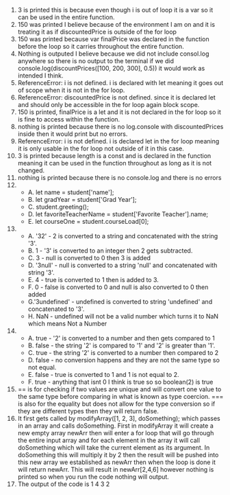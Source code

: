 1. 3 is printed this is because even though i is out of loop it is a var so it can be used in the entire function.
2. 150 was printed I believe because of the environment I am on and it is treating it as if discountedPrice is outside of the for loop
3. 150 was printed because var finalPrice was declared in the function before the loop so it carries throughout the entire function.
4. Nothing is outputed I believe because we did not include consol.log anywhere so there is no output to the terminal if we did console.log(discountPrices([100, 200, 300], 0.5)) it would work as intended I think.
5. ReferenceError: i is not defined. i is declared with let meaning it goes out of scope when it is not in the for loop.
6. ReferenceError: discountedPrice is not defined. since it is declared let and should only be accessible in the for loop again block scope.
7. 150 is printed, finalPrice is a let and it is not declared in the for loop so it is fine to access within the function.
8. nothing is printed because there is no log.console with discountedPrices inside then it would print but no errors.
9. ReferenceError: i is not defined. i is declared let in the for loop meaning it is only usable in the for loop not outside of it in this case.
10. 3 is printed because length is a const and is declared in the function meaning it can be used in the function throughout as long as it is not changed.
11. nothing is printed because there is no console.log and there is no errors
12.  
      - A. let name = student['name'];
      - B. let gradYear = student['Grad Year'];
      - C. student.greeting();
      - D. let favoriteTeacherName = student['Favorite Teacher'].name;
      - E. let courseOne = student.courseLoad[0];
13.
      - A. '32' - 2 is converted to a string and concatenated with the string '3'.
      - B. 1   - '3' is converted to an integer then 2 gets subtracted.
      - C. 3   -  null is converted to 0 then 3 is added 
      - D. '3null'   - null is converted to a string 'null' and concatenated with string '3'.
      - E. 4   - true is converted to 1 then is added to 3.
      - F. 0   - false is converted to 0 and null is also converted to 0 then added 
      - G.'3undefined'  - undefined is converted to string 'undefined' and concatenated to '3'.
      - H. NaN   - undefined will not be a valid number which turns it to NaN which means Not a Number 
14.
      - A. true   -  '2' is converted to a number and then gets compared to 1 
      - B. false  -  the string '2' is compared to '1' and '2' is greater than '1'.
      - C. true   -  the string '2' is converted to a number then compared to 2 
      - D. false  - no conversion happens and they are not the same type so not equal.
      - E. false  - true is converted to 1 and 1 is not equal to 2.
      - F. true   - anything that isnt 0 I think is true so so boolean(2) is true
15. == is for checking if two values are unique and will convert one value to the same type before comparing in what is known as type coercion. === is also for the equality but does not allow for the type conversion so if they are different types then they will return false.
17. It first gets called by modifyArray([1, 2, 3], doSomething); which passes in an array and calls doSomething. First in modifyArray it will create a new empty array newArr then will enter a for loop that will go through the entire input array and for each element in the array it will call doSomething which will take the current element as its argument. In doSomething this will multiply it by 2 then the result will be pushed into this new array we established as newArr then when the loop is done it will return newArr. This will result in newArr[2,4,6] however nothing is printed so when you run the code nothing will output.
19. The output of the code is
1
4
3
2
    









